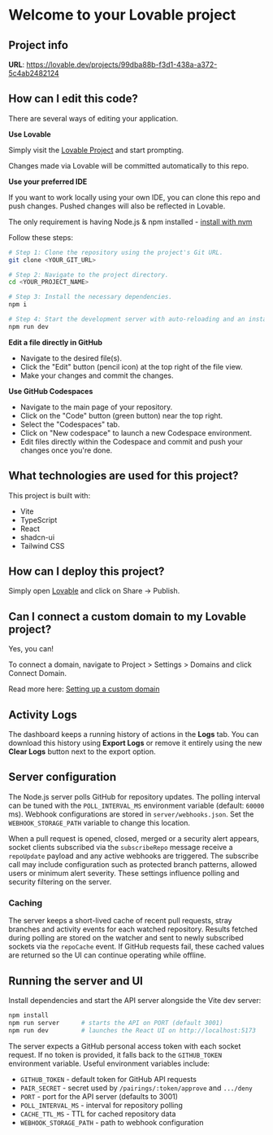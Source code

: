 # Welcome to your Lovable project

## Project info

**URL**: https://lovable.dev/projects/99dba88b-f3d1-438a-a372-5c4ab2482124

## How can I edit this code?

There are several ways of editing your application.

**Use Lovable**

Simply visit the [Lovable Project](https://lovable.dev/projects/99dba88b-f3d1-438a-a372-5c4ab2482124) and start prompting.

Changes made via Lovable will be committed automatically to this repo.

**Use your preferred IDE**

If you want to work locally using your own IDE, you can clone this repo and push changes. Pushed changes will also be reflected in Lovable.

The only requirement is having Node.js & npm installed - [install with nvm](https://github.com/nvm-sh/nvm#installing-and-updating)

Follow these steps:

```sh
# Step 1: Clone the repository using the project's Git URL.
git clone <YOUR_GIT_URL>

# Step 2: Navigate to the project directory.
cd <YOUR_PROJECT_NAME>

# Step 3: Install the necessary dependencies.
npm i

# Step 4: Start the development server with auto-reloading and an instant preview.
npm run dev
```

**Edit a file directly in GitHub**

- Navigate to the desired file(s).
- Click the "Edit" button (pencil icon) at the top right of the file view.
- Make your changes and commit the changes.

**Use GitHub Codespaces**

- Navigate to the main page of your repository.
- Click on the "Code" button (green button) near the top right.
- Select the "Codespaces" tab.
- Click on "New codespace" to launch a new Codespace environment.
- Edit files directly within the Codespace and commit and push your changes once you're done.

## What technologies are used for this project?

This project is built with:

- Vite
- TypeScript
- React
- shadcn-ui
- Tailwind CSS

## How can I deploy this project?

Simply open [Lovable](https://lovable.dev/projects/99dba88b-f3d1-438a-a372-5c4ab2482124) and click on Share -> Publish.

## Can I connect a custom domain to my Lovable project?

Yes, you can!

To connect a domain, navigate to Project > Settings > Domains and click Connect Domain.

Read more here: [Setting up a custom domain](https://docs.lovable.dev/tips-tricks/custom-domain#step-by-step-guide)

## Activity Logs

The dashboard keeps a running history of actions in the **Logs** tab. You can download this history using **Export Logs** or remove it entirely using the new **Clear Logs** button next to the export option.

## Server configuration

The Node.js server polls GitHub for repository updates. The polling interval can
be tuned with the `POLL_INTERVAL_MS` environment variable (default: `60000` ms).
Webhook configurations are stored in `server/webhooks.json`. Set the
`WEBHOOK_STORAGE_PATH` variable to change this location.

When a pull request is opened, closed, merged or a security alert appears,
socket clients subscribed via the `subscribeRepo` message receive a `repoUpdate`
payload and any active webhooks are triggered. The subscribe call may include
configuration such as protected branch patterns, allowed users or minimum alert
severity. These settings influence polling and security filtering on the server.

### Caching

The server keeps a short-lived cache of recent pull requests, stray branches and
activity events for each watched repository. Results fetched during polling are
stored on the watcher and sent to newly subscribed sockets via the `repoCache`
event. If GitHub requests fail, these cached values are returned so the UI can
continue operating while offline.

## Running the server and UI

Install dependencies and start the API server alongside the Vite dev server:

```bash
npm install
npm run server      # starts the API on PORT (default 3001)
npm run dev         # launches the React UI on http://localhost:5173
```

The server expects a GitHub personal access token with each socket request. If
no token is provided, it falls back to the `GITHUB_TOKEN` environment variable.
Useful environment variables include:

- `GITHUB_TOKEN` - default token for GitHub API requests
- `PAIR_SECRET` - secret used by `/pairings/:token/approve` and `.../deny`
- `PORT` - port for the API server (defaults to 3001)
- `POLL_INTERVAL_MS` - interval for repository polling
- `CACHE_TTL_MS` - TTL for cached repository data
- `WEBHOOK_STORAGE_PATH` - path to webhook configuration
